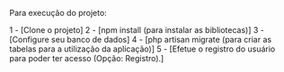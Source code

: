 Para execução do projeto:

1 - [Clone o projeto]
2 - [npm install (para instalar as bibliotecas)]
3 - [Configure seu banco de dados]
4 - [php artisan migrate (para criar as tabelas para a utilização da aplicação)]
5 - [Efetue o registro do usuário para poder ter acesso  (Opção: Registro).]
